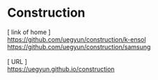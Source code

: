 # Construction
[ link of home ]
<br>https://github.com/uegyun/construction/k-ensol
<br>https://github.com/uegyun/construction/samsung
<br>
<br>[ URL ]
<br>https://uegyun.github.io/construction

